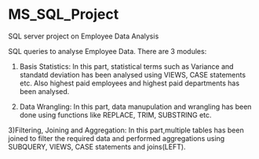 # MS_SQL_Project
SQL server project on Employee Data Analysis

SQL queries to analyse Employee Data.
There are 3 modules:
  1) Basis Statistics:
     In this part, statistical terms such as Variance and standatd deviation has been analysed using VIEWS, CASE statements etc. Also highest paid employees and highest paid departments has been analysed.
     
  2) Data Wrangling:
     In this part, data manupulation and wrangling has been done using functions like REPLACE, TRIM, SUBSTRING etc.
     
  3)Filtering, Joining and Aggregation:
    In this part,multiple tables has been joined to filter the required data and performed aggregations using SUBQUERY, VIEWS, CASE statements and joins(LEFT).
     
     
